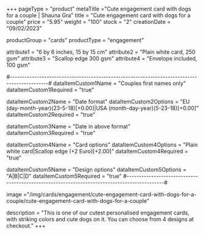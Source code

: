 +++
pageType = "product"
metaTitle ="Cute engagement card with dogs for a couple | Shauna Gra"
title = "Cute engagement card with dogs for a couple"
price = "5.95"
weight = "100"
stock = "2"
creationDate = "09/02/2023"

productGroup = "cards"
productType = "engagement"

attribute1 = "6 by 6 inches, 15 by 15 cm" 
attribute2 = "Plain white card, 250 gsm"
attribute3 = "Scallop edge 300 gsm"
attribute4 = "Envelope included, 100 gsm"

#---------------------------------------------------------------------------------------------#
dataItemCustom1Name = "Couples first names only"
dataItemCustom1Required = "true"

dataItemCustom2Name = "Date format"
dataItemCustom2Options = "EU (day-month-year)(23-5-18)[+0.00]|USA (month-day-year)(5-23-18)[+0.00]"
dataItemCustom2Required = "true"

dataItemCustom3Name = "Date in above format"
dataItemCustom3Required = "true"

dataItemCustom4Name = "Card options"
dataItemCustom4Options = "Plain white card|Scallop edge (+2 Euro)[+2.00]"
dataItemCustom4Required = "true"

dataItemCustom5Name = "Design options"
dataItemCustom5Options = "A|B|C|D"
dataItemCustom5Required = "true"
#---------------------------------------------------------------------------------------------#
 
image ="/img/cards/engagement/cute-engagement-card-with-dogs-for-a-couple/cute-engagement-card-with-dogs-for-a-couple"
 
description = "This is one of our cutest personalised engagement cards, with striking colors and cute dogs on it. You can choose from 4 designs at checkout."
+++
